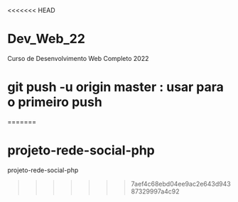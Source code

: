 <<<<<<< HEAD
# Dev_Web_22
 Curso de Desenvolvimento Web Completo 2022 

# git push -u origin master    : usar para o primeiro push

=======
# projeto-rede-social-php
projeto-rede-social-php
>>>>>>> 7aef4c68ebd04ee9ac2e643d94387329997a4c92
